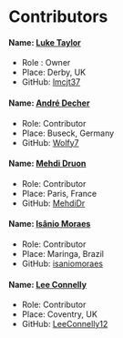 # Contributors

#### Name: [Luke Taylor](https://lmcjt.com/)
- Role : Owner
- Place: Derby, UK
- GitHub: [lmcjt37](https://github.com/lmcjt37)

#### Name: [André Decher](https://github.com/Wolfy7)
- Role: Contributor
- Place: Buseck, Germany
- GitHub: [Wolfy7](https://github.com/Wolfy7)

#### Name: [Mehdi Druon](https://github.com/MehdiDr)
- Role: Contributor
- Place: Paris, France
- GitHub: [MehdiDr](https://github.com/MehdiDr)

#### Name: [Isânio Moraes](https://github.com/isaniomoraes)
- Role: Contributor
- Place: Maringa, Brazil
- GitHub: [isaniomoraes](https://github.com/isaniomoraes)

#### Name: [Lee Connelly](https://github.com/LeeConnelly12)
- Role: Contributor
- Place: Coventry, UK
- GitHub: [LeeConnelly12](https://github.com/LeeConnelly12)

